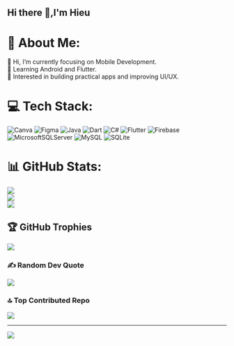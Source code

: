 ## Hi there 👋,I'm Hieu

# 💫 About Me:
👋 Hi, I’m currently focusing on Mobile Development.<br>🌱 Learning Android and Flutter.<br>🔭 Interested in building practical apps and improving UI/UX.<br>


# 💻 Tech Stack:
![Canva](https://img.shields.io/badge/Canva-%2300C4CC.svg?style=for-the-badge&logo=Canva&logoColor=white) ![Figma](https://img.shields.io/badge/figma-%23F24E1E.svg?style=for-the-badge&logo=figma&logoColor=white) ![Java](https://img.shields.io/badge/java-%23ED8B00.svg?style=for-the-badge&logo=openjdk&logoColor=white) ![Dart](https://img.shields.io/badge/dart-%230175C2.svg?style=for-the-badge&logo=dart&logoColor=white) ![C#](https://img.shields.io/badge/c%23-%23239120.svg?style=for-the-badge&logo=csharp&logoColor=white) ![Flutter](https://img.shields.io/badge/Flutter-%2302569B.svg?style=for-the-badge&logo=Flutter&logoColor=white) ![Firebase](https://img.shields.io/badge/firebase-a08021?style=for-the-badge&logo=firebase&logoColor=ffcd34) ![MicrosoftSQLServer](https://img.shields.io/badge/Microsoft%20SQL%20Server-CC2927?style=for-the-badge&logo=microsoft%20sql%20server&logoColor=white) ![MySQL](https://img.shields.io/badge/mysql-4479A1.svg?style=for-the-badge&logo=mysql&logoColor=white) ![SQLite](https://img.shields.io/badge/sqlite-%2307405e.svg?style=for-the-badge&logo=sqlite&logoColor=white)
# 📊 GitHub Stats:
![](https://github-readme-stats.vercel.app/api?username=Hiếu&theme=nord&hide_border=true&include_all_commits=false&count_private=true)<br/>
![](https://nirzak-streak-stats.vercel.app/?user=Hiếu&theme=nord&hide_border=true)<br/>
![](https://github-readme-stats.vercel.app/api/top-langs/?username=Hiếu&theme=nord&hide_border=true&include_all_commits=false&count_private=true&layout=compact)

## 🏆 GitHub Trophies
![](https://github-profile-trophy.vercel.app/?username=Hiếu&theme=dark&no-frame=false&no-bg=false&margin-w=4)

### ✍️ Random Dev Quote
![](https://quotes-github-readme.vercel.app/api?type=horizontal&theme=dark)

### 🔝 Top Contributed Repo
![](https://github-contributor-stats.vercel.app/api?username=Hiếu&limit=5&theme=dark&combine_all_yearly_contributions=true)

---
[![](https://visitcount.itsvg.in/api?id=Hiếu&icon=0&color=0)](https://visitcount.itsvg.in)

<!-- Proudly created with GPRM ( https://gprm.itsvg.in ) -->
